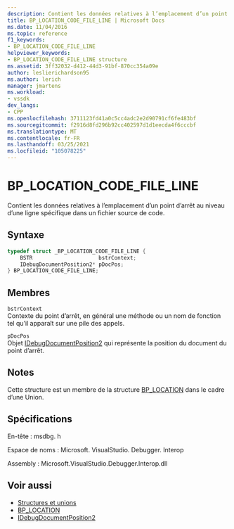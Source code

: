 ```yaml
---
description: Contient les données relatives à l’emplacement d’un point d’arrêt au niveau d’une ligne spécifique dans un fichier source de code.
title: BP_LOCATION_CODE_FILE_LINE | Microsoft Docs
ms.date: 11/04/2016
ms.topic: reference
f1_keywords:
- BP_LOCATION_CODE_FILE_LINE
helpviewer_keywords:
- BP_LOCATION_CODE_FILE_LINE structure
ms.assetid: 3ff32032-d412-44d3-91bf-870cc354a09e
author: leslierichardson95
ms.author: lerich
manager: jmartens
ms.workload:
- vssdk
dev_langs:
- CPP
ms.openlocfilehash: 3711123fd41a0c5cc4adc2e2d90791cf6fe483bf
ms.sourcegitcommit: f2916d8fd296b92cc402597d1d1eecda4f6cccbf
ms.translationtype: MT
ms.contentlocale: fr-FR
ms.lasthandoff: 03/25/2021
ms.locfileid: "105078225"
---
```

# <a name="bp_location_code_file_line"></a>BP_LOCATION_CODE_FILE_LINE
Contient les données relatives à l’emplacement d’un point d’arrêt au niveau d’une ligne spécifique dans un fichier source de code.

## <a name="syntax"></a>Syntaxe

```cpp
typedef struct _BP_LOCATION_CODE_FILE_LINE {
    BSTR                     bstrContext;
    IDebugDocumentPosition2* pDocPos;
} BP_LOCATION_CODE_FILE_LINE;
```

## <a name="members"></a>Membres
`bstrContext`\
Contexte du point d’arrêt, en général une méthode ou un nom de fonction tel qu’il apparaît sur une pile des appels.

`pDocPos`\
Objet [IDebugDocumentPosition2](../../../extensibility/debugger/reference/idebugdocumentposition2.md) qui représente la position du document du point d’arrêt.

## <a name="remarks"></a>Notes
Cette structure est un membre de la structure [BP_LOCATION](../../../extensibility/debugger/reference/bp-location.md) dans le cadre d’une Union.

## <a name="requirements"></a>Spécifications
En-tête : msdbg. h

Espace de noms : Microsoft. VisualStudio. Debugger. Interop

Assembly : Microsoft.VisualStudio.Debugger.Interop.dll

## <a name="see-also"></a>Voir aussi
- [Structures et unions](../../../extensibility/debugger/reference/structures-and-unions.md)
- [BP_LOCATION](../../../extensibility/debugger/reference/bp-location.md)
- [IDebugDocumentPosition2](../../../extensibility/debugger/reference/idebugdocumentposition2.md)
